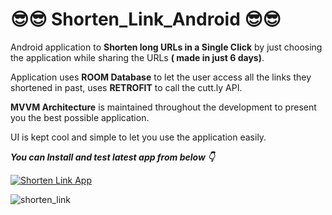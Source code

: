 # 😎😎 Shorten_Link_Android 😎😎

Android application to **Shorten long URLs in a Single Click** by just choosing the application while sharing the URLs **( made in just 6 days)**. 

Application uses **ROOM Database** to let the user access all the links they shortened in past, uses **RETROFIT** to call the cutt.ly API.

**MVVM Architecture** is maintained throughout the development to present you the best possible application.

UI is kept cool and simple to let you use the application easily.


***You can Install and test latest app from below 👇***

[![Shorten Link App](https://img.shields.io/badge/ShortenLink-Apk-white.svg?style=for-the-badge&logo=android)](https://github.com/OnlyArjun/Shorten_Link_Android/blob/master/Shorten_Link.apk)

![shorten_link](https://user-images.githubusercontent.com/91238510/178096103-d81836dc-c248-4c92-a702-d20e299c9eac.png)
